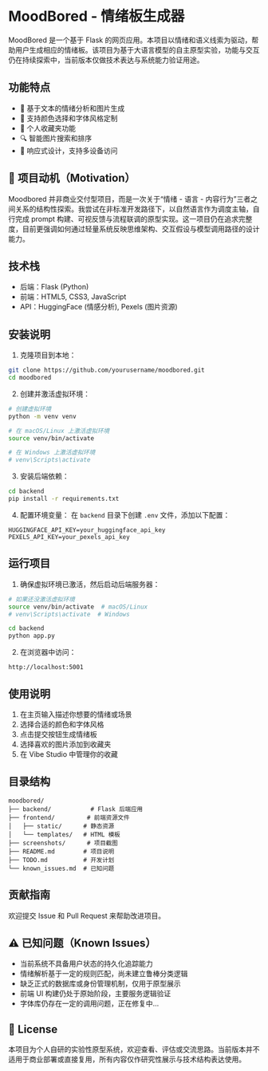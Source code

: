 # MoodBored - 情绪板生成器

MoodBored 是一个基于 Flask 的网页应用。本项目以情绪和语义线索为驱动，帮助用户生成相应的情绪板。该项目为基于大语言模型的自主原型实验，功能与交互仍在持续探索中，当前版本仅做技术表达与系统能力验证用途。


## 功能特点

- 🎨 基于文本的情绪分析和图片生成
- 🎯 支持颜色选择和字体风格定制
- 💖 个人收藏夹功能
- 🔍 智能图片搜索和排序
- 📱 响应式设计，支持多设备访问
  
## 🧠 项目动机（Motivation）

Moodbored 并非商业交付型项目，而是一次关于“情绪 - 语言 - 内容行为”三者之间关系的结构性探索。我尝试在非标准开发路径下，以自然语言作为调度主轴，自行完成 prompt 构建、可视反馈与流程联调的原型实现。这一项目仍在追求完整度，目前更强调如何通过轻量系统反映思维架构、交互假设与模型调用路径的设计能力。

## 技术栈

- 后端：Flask (Python)
- 前端：HTML5, CSS3, JavaScript
- API：HuggingFace (情感分析), Pexels (图片资源)

## 安装说明

1. 克隆项目到本地：
```bash
git clone https://github.com/yourusername/moodbored.git
cd moodbored
```

2. 创建并激活虚拟环境：
```bash
# 创建虚拟环境
python -m venv venv

# 在 macOS/Linux 上激活虚拟环境
source venv/bin/activate

# 在 Windows 上激活虚拟环境
# venv\Scripts\activate
```

3. 安装后端依赖：
```bash
cd backend
pip install -r requirements.txt
```

4. 配置环境变量：
在 `backend` 目录下创建 `.env` 文件，添加以下配置：
```
HUGGINGFACE_API_KEY=your_huggingface_api_key
PEXELS_API_KEY=your_pexels_api_key
```

## 运行项目

1. 确保虚拟环境已激活，然后启动后端服务器：
```bash
# 如果还没激活虚拟环境
source venv/bin/activate  # macOS/Linux
# venv\Scripts\activate  # Windows

cd backend
python app.py
```

2. 在浏览器中访问：
```
http://localhost:5001
```

## 使用说明

1. 在主页输入描述你想要的情绪或场景
2. 选择合适的颜色和字体风格
3. 点击提交按钮生成情绪板
4. 选择喜欢的图片添加到收藏夹
5. 在 Vibe Studio 中管理你的收藏

## 目录结构

```
moodbored/
├── backend/           # Flask 后端应用
├── frontend/         # 前端资源文件
│   ├── static/      # 静态资源
│   └── templates/   # HTML 模板
├── screenshots/      # 项目截图
├── README.md        # 项目说明
├── TODO.md          # 开发计划
└── known_issues.md  # 已知问题
```

## 贡献指南

欢迎提交 Issue 和 Pull Request 来帮助改进项目。

## ⚠️ 已知问题（Known Issues）

- 当前系统不具备用户状态的持久化追踪能力  
- 情绪解析基于一定的规则匹配，尚未建立鲁棒分类逻辑  
- 缺乏正式的数据库或身份管理机制，仅用于原型展示  
- 前端 UI 构建仍处于原始阶段，主要服务逻辑验证
- 字体库仍存在一定的调用问题，正在修复中...

## 📌 License

本项目为个人自研的实验性原型系统，欢迎查看、评估或交流思路。当前版本并不适用于商业部署或直接复用，所有内容仅作研究性展示与技术结构表达使用。
